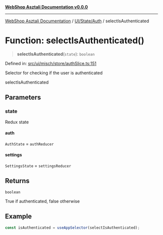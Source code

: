 [**WebShop Asztali Documentation v0.0.0**](../../../../README.md)

***

[WebShop Asztali Documentation](../../../../modules.md) / [UI/State/Auth](../README.md) / selectIsAuthenticated

# Function: selectIsAuthenticated()

> **selectIsAuthenticated**(`state`): `boolean`

Defined in: [src/ui/misch/store/authSlice.ts:151](https://github.com/yourusername/webshop_asztali/blob/966ac422304bbbe6308f4e6c123a88355a82fe82/src/ui/misch/store/authSlice.ts#L151)

Selector for checking if the user is authenticated

 selectIsAuthenticated

## Parameters

### state

Redux state

#### auth

`AuthState` = `authReducer`

#### settings

`SettingsState` = `settingsReducer`

## Returns

`boolean`

True if authenticated, false otherwise

## Example

```ts
const isAuthenticated = useAppSelector(selectIsAuthenticated);
```
